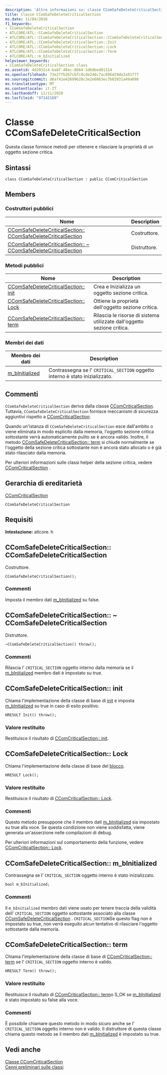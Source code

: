 ```yaml
---
description: 'Altre informazioni su: classe CComSafeDeleteCriticalSection'
title: Classe CComSafeDeleteCriticalSection
ms.date: 11/04/2016
f1_keywords:
- CComSafeDeleteCriticalSection
- ATLCORE/ATL::CComSafeDeleteCriticalSection
- ATLCORE/ATL::CComSafeDeleteCriticalSection::CComSafeDeleteCriticalSection
- ATLCORE/ATL::CComSafeDeleteCriticalSection::Init
- ATLCORE/ATL::CComSafeDeleteCriticalSection::Lock
- ATLCORE/ATL::CComSafeDeleteCriticalSection::Term
- ATLCORE/ATL::m_bInitialized
helpviewer_keywords:
- CComSafeDeleteCriticalSection class
ms.assetid: 4d2932c4-ba8f-48ec-8664-1db8bed01314
ms.openlocfilehash: 73e27fb267cbfc8cde248c7ac896d29de2a91f77
ms.sourcegitcommit: d6af41e42699628c3e2e6063ec7b03931a49a098
ms.translationtype: MT
ms.contentlocale: it-IT
ms.lasthandoff: 12/11/2020
ms.locfileid: "97142169"
---
```

# <a name="ccomsafedeletecriticalsection-class"></a>Classe CComSafeDeleteCriticalSection

Questa classe fornisce metodi per ottenere e rilasciare la proprietà di un oggetto sezione critica.

## <a name="syntax"></a>Sintassi

```
class CComSafeDeleteCriticalSection : public CComCriticalSection
```

## <a name="members"></a>Members

### <a name="public-constructors"></a>Costruttori pubblici

|Nome|Description|
|----------|-----------------|
|[CComSafeDeleteCriticalSection:: CComSafeDeleteCriticalSection](#ccomsafedeletecriticalsection)|Costruttore.|
|[CComSafeDeleteCriticalSection:: ~ CComSafeDeleteCriticalSection](#dtor)|Distruttore.|

### <a name="public-methods"></a>Metodi pubblici

|Nome|Description|
|----------|-----------------|
|[CComSafeDeleteCriticalSection:: init](#init)|Crea e Inizializza un oggetto sezione critica.|
|[CComSafeDeleteCriticalSection:: Lock](#lock)|Ottiene la proprietà dell'oggetto sezione critica.|
|[CComSafeDeleteCriticalSection:: term](#term)|Rilascia le risorse di sistema utilizzate dall'oggetto sezione critica.|

### <a name="data-members"></a>Membri dei dati

|Membro dei dati|Description|
|-|-|
|[m_bInitialized](#m_binitialized)|Contrassegna se l' `CRITICAL_SECTION` oggetto interno è stato inizializzato.|

## <a name="remarks"></a>Commenti

`CComSafeDeleteCriticalSection` deriva dalla classe [CComCriticalSection](../../atl/reference/ccomcriticalsection-class.md). Tuttavia, `CComSafeDeleteCriticalSection` fornisce meccanismi di sicurezza aggiuntivi rispetto a [CComCriticalSection](../../atl/reference/ccomcriticalsection-class.md).

Quando un'istanza di `CComSafeDeleteCriticalSection` esce dall'ambito o viene eliminata in modo esplicito dalla memoria, l'oggetto sezione critica sottostante verrà automaticamente pulito se è ancora valido. Inoltre, il metodo [CComSafeDeleteCriticalSection:: term](#term) si chiude normalmente se l'oggetto della sezione critica sottostante non è ancora stato allocato o è già stato rilasciato dalla memoria.

Per ulteriori informazioni sulle classi helper della sezione critica, vedere [CComCriticalSection](../../atl/reference/ccomcriticalsection-class.md) .

## <a name="inheritance-hierarchy"></a>Gerarchia di ereditarietà

[CComCriticalSection](../../atl/reference/ccomcriticalsection-class.md)

`CComSafeDeleteCriticalSection`

## <a name="requirements"></a>Requisiti

**Intestazione:** atlcore. h

## <a name="ccomsafedeletecriticalsectionccomsafedeletecriticalsection"></a><a name="ccomsafedeletecriticalsection"></a> CComSafeDeleteCriticalSection:: CComSafeDeleteCriticalSection

Costruttore.

```
CComSafeDeleteCriticalSection();
```

### <a name="remarks"></a>Commenti

Imposta il membro dati [m_bInitialized](#m_binitialized) su false.

## <a name="ccomsafedeletecriticalsectionccomsafedeletecriticalsection"></a><a name="dtor"></a> CComSafeDeleteCriticalSection:: ~ CComSafeDeleteCriticalSection

Distruttore.

```
~CComSafeDeleteCriticalSection() throw();
```

### <a name="remarks"></a>Commenti

Rilascia l' `CRITICAL_SECTION` oggetto interno dalla memoria se il [m_bInitialized](#m_binitialized) membro dati è impostato su true.

## <a name="ccomsafedeletecriticalsectioninit"></a><a name="init"></a> CComSafeDeleteCriticalSection:: init

Chiama l'implementazione della classe di base di [init](/visualstudio/debugger/init) e imposta [m_bInitialized](#m_binitialized) su true in caso di esito positivo.

```
HRESULT Init() throw();
```

### <a name="return-value"></a>Valore restituito

Restituisce il risultato di [CComCriticalSection:: init](../../atl/reference/ccomcriticalsection-class.md#init).

## <a name="ccomsafedeletecriticalsectionlock"></a><a name="lock"></a> CComSafeDeleteCriticalSection:: Lock

Chiama l'implementazione della classe di base del [blocco](ccomcriticalsection-class.md#lock).

```
HRESULT Lock();
```

### <a name="return-value"></a>Valore restituito

Restituisce il risultato di [CComCriticalSection:: Lock](../../atl/reference/ccomcriticalsection-class.md#lock).

### <a name="remarks"></a>Commenti

Questo metodo presuppone che il membro dati [m_bInitialized](#m_binitialized) sia impostato su true alla voce. Se questa condizione non viene soddisfatta, viene generata un'asserzione nelle compilazioni di debug.

Per ulteriori informazioni sul comportamento della funzione, vedere [CComCriticalSection:: Lock](../../atl/reference/ccomcriticalsection-class.md#lock).

## <a name="ccomsafedeletecriticalsectionm_binitialized"></a><a name="m_binitialized"></a> CComSafeDeleteCriticalSection:: m_bInitialized

Contrassegna se l' `CRITICAL_SECTION` oggetto interno è stato inizializzato.

```
bool m_bInitialized;
```

### <a name="remarks"></a>Commenti

Il `m_bInitialized` membro dati viene usato per tenere traccia della validità dell' `CRITICAL_SECTION` oggetto sottostante associato alla classe [CComSafeDeleteCriticalSection](../../atl/reference/ccomsafedeletecriticalsection-class.md) . `CRITICAL_SECTION`Se questo flag non è impostato su true, non verrà eseguito alcun tentativo di rilasciare l'oggetto sottostante dalla memoria.

## <a name="ccomsafedeletecriticalsectionterm"></a><a name="term"></a> CComSafeDeleteCriticalSection:: term

Chiama l'implementazione della classe di base di [CComCriticalSection:: term](../../atl/reference/ccomcriticalsection-class.md#term) se l' `CRITICAL_SECTION` oggetto interno è valido.

```
HRESULT Term() throw();
```

### <a name="return-value"></a>Valore restituito

Restituisce il risultato di [CComCriticalSection:: term](../../atl/reference/ccomcriticalsection-class.md#term)o S_OK se [m_bInitialized](#m_binitialized) è stato impostato su false alla voce.

### <a name="remarks"></a>Commenti

È possibile chiamare questo metodo in modo sicuro anche se l' `CRITICAL_SECTION` oggetto interno non è valido. Il distruttore di questa classe chiama questo metodo se il membro dati [m_bInitialized](#m_binitialized) è impostato su true.

## <a name="see-also"></a>Vedi anche

[Classe CComCriticalSection](../../atl/reference/ccomcriticalsection-class.md)<br/>
[Cenni preliminari sulle classi](../../atl/atl-class-overview.md)
